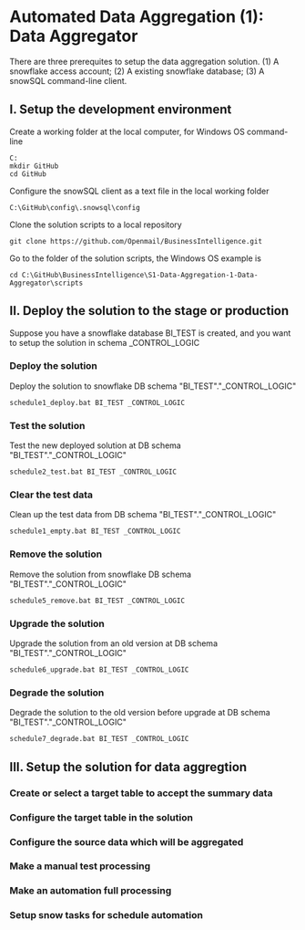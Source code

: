 # Automated Data Aggregation (1): Data Aggregator

There are three prerequites to setup the data aggregation solution.
(1) A snowflake access account;
(2) A existing snowflake database;
(3) A snowSQL command-line client.

## I. Setup the development environment

Create a working folder at the local computer, for Windows OS command-line
```
C:
mkdir GitHub
cd GitHub

```

Configure the snowSQL client as a text file in the local working folder
```
C:\GitHub\config\.snowsql\config

```

Clone the solution scripts to a local repository 
```
git clone https://github.com/Openmail/BusinessIntelligence.git

```

Go to the folder of the solution scripts, the Windows OS example is

```
cd C:\GitHub\BusinessIntelligence\S1-Data-Aggregation-1-Data-Aggregator\scripts

```

## II. Deploy the solution to the stage or production

Suppose you have a snowflake database BI_TEST is created, and you want to setup the solution in schema _CONTROL_LOGIC

### Deploy the solution

Deploy the solution to snowflake DB schema "BI_TEST"."_CONTROL_LOGIC"
```
schedule1_deploy.bat BI_TEST _CONTROL_LOGIC
```

### Test the solution

Test the new deployed solution at DB schema "BI_TEST"."_CONTROL_LOGIC"
```
schedule2_test.bat BI_TEST _CONTROL_LOGIC
```

### Clear the test data

Clean up the test data from DB schema "BI_TEST"."_CONTROL_LOGIC"
```
schedule1_empty.bat BI_TEST _CONTROL_LOGIC
```

### Remove the solution

Remove the solution from snowflake DB schema "BI_TEST"."_CONTROL_LOGIC"
```
schedule5_remove.bat BI_TEST _CONTROL_LOGIC
```

### Upgrade the solution

Upgrade the solution from an old version at DB schema "BI_TEST"."_CONTROL_LOGIC"
```
schedule6_upgrade.bat BI_TEST _CONTROL_LOGIC
```

### Degrade the solution

Degrade the solution to the old version before upgrade at DB schema "BI_TEST"."_CONTROL_LOGIC"
```
schedule7_degrade.bat BI_TEST _CONTROL_LOGIC
```

## III. Setup the solution for data aggregtion

### Create or select a target table to accept the summary data

### Configure the target table in the solution

### Configure the source data which will be aggregated

### Make a manual test processing

### Make an automation full processing

### Setup snow tasks for schedule automation
